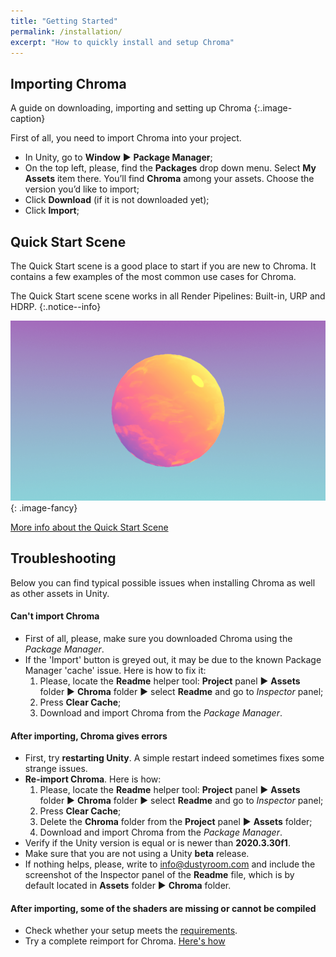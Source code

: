 ```yaml
---
title: "Getting Started"
permalink: /installation/
excerpt: "How to quickly install and setup Chroma"
---
```


## Importing Chroma

<!--
<iframe width="560" height="315" src="https://www.youtube.com/embed/r0uKa10urQE" title="YouTube video player" frameborder="0" allow="accelerometer; autoplay; clipboard-write; encrypted-media; gyroscope; picture-in-picture" allowfullscreen></iframe>
-->

A guide on downloading, importing and setting up Chroma
{:.image-caption}

First of all, you need to import Chroma into your project.
<!-- ![](../assets/images/manual_images/create_new_unity_project_unity_hub_1.png) -->

  * In Unity, go to **Window** ▶︎ **Package Manager**;
  * On the top left, please, find the **Packages** drop down menu. Select **My Assets** item there. You’ll find **Chroma** among your assets. Choose the version you’d like to import;
  * Click **Download** (if it is not downloaded yet);
  * Click **Import**;


## Quick Start Scene

The Quick Start scene is a good place to start if you are new to Chroma. It contains a few examples of the most common use cases for Chroma.

The Quick Start scene scene works in all Render Pipelines: Built-in, URP and HDRP.
{:.notice--info}

![Quick Start Scene](../assets/images/docs/demo-scenes/quick_start.png){: .image-fancy}

[More info about the Quick Start Scene](/demo-scenes/#quick-start-scene)

## Troubleshooting

Below you can find typical possible issues when installing Chroma as well as other assets in Unity.

#### Can't import Chroma
- First of all, please, make sure you downloaded Chroma using the _Package Manager_.
- If the 'Import' button is greyed out, it may be due to the known Package Manager 'cache' issue. Here is how to fix it:
  1. Please, locate the **Readme** helper tool:
**Project** panel ▶︎ **Assets** folder ▶︎ **Chroma** folder ▶︎ select **Readme** and go to _Inspector_ panel;
  1. Press **Clear Cache**;
  1. Download and import Chroma from the _Package Manager_.

#### After importing, Chroma gives errors
- First, try **restarting Unity**. A simple restart indeed sometimes fixes some strange issues.
- **Re-import Chroma**. Here is how:
  1. Please, locate the **Readme** helper tool:
**Project** panel ▶︎ **Assets** folder ▶︎ **Chroma** folder ▶︎ select **Readme** and go to _Inspector_ panel;
  1. Press **Clear Cache**;
  1. Delete the **Chroma** folder from the **Project** panel ▶︎ **Assets** folder;
  1. Download and import Chroma from the _Package Manager_.
- Verify if the Unity version is equal or is newer than **2020.3.30f1**.
- Make sure that you are not using a Unity **beta** release.
- If nothing helps, please, write to info@dustyroom.com and include the screenshot of the Inspector panel of the **Readme** file, which is by default located in **Assets** folder ▶︎ **Chroma** folder.

#### After importing, some of the shaders are missing or cannot be compiled
- Check whether your setup meets the [requirements](/limitations).
- Try a complete reimport for Chroma. [Here's how](#after-importing-quibli-gives-errors)
